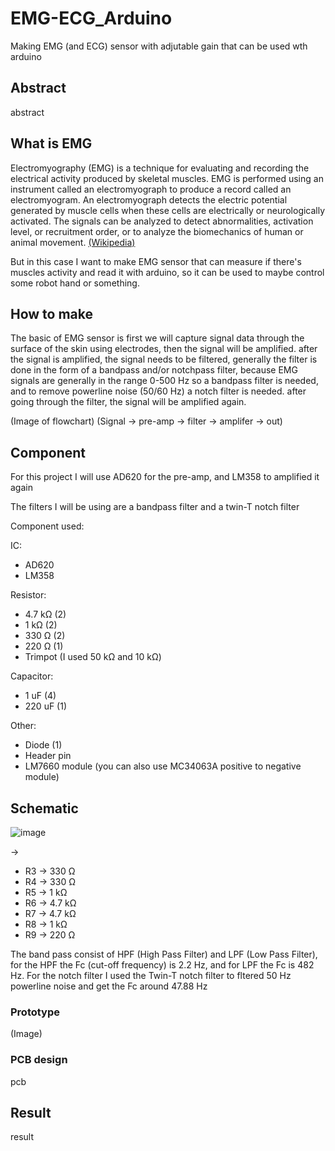 # EMG-ECG_Arduino
Making EMG (and ECG) sensor with adjutable gain that can be used wth arduino 

## Abstract

abstract

## What is EMG

Electromyography (EMG) is a technique for evaluating and recording the electrical activity produced by skeletal muscles. EMG is performed using an instrument called an electromyograph to produce a record called an electromyogram. An electromyograph detects the electric potential generated by muscle cells when these cells are electrically or neurologically activated. The signals can be analyzed to detect abnormalities, activation level, or recruitment order, or to analyze the biomechanics of human or animal movement. [(Wikipedia)](https://en.wikipedia.org/wiki/Electromyography)

But in this case I want to make EMG sensor that can measure if there's muscles activity and read it with arduino, so it can be used to maybe control some robot hand or something.

## How to make

The basic of EMG sensor is first we will capture signal data through the surface of the skin using electrodes, then the signal will be amplified. after the signal is amplified, the signal needs to be filtered, generally the filter is done in the form of a bandpass and/or notchpass filter, because EMG signals are generally in the range 0-500 Hz so a bandpass filter is needed, and to remove powerline noise (50/60 Hz) a notch filter is needed. after going through the filter, the signal will be amplified again.

(Image of flowchart) (Signal -> pre-amp -> filter -> amplifer -> out)

## Component

For this project I will use AD620 for the pre-amp, and LM358 to amplified it again

The filters I will be using are a bandpass filter and a twin-T notch filter

Component used:

IC:
- AD620
- LM358

Resistor:
- 4.7 kΩ (2)
- 1 kΩ (2)
- 330 Ω (2)
- 220 Ω (1)
- Trimpot (I used 50 kΩ and 10 kΩ)

Capacitor:
- 1 uF (4)
- 220 uF (1)

Other:
- Diode (1)
- Header pin
- LM7660 module (you can also use MC34063A positive to negative module)

## Schematic

![image](https://user-images.githubusercontent.com/105662575/230433740-66e69df7-06c8-4c78-a9b2-340de5f24794.png)

->
- R3 -> 330 Ω
- R4 -> 330 Ω
- R5 -> 1 kΩ
- R6 -> 4.7 kΩ
- R7 -> 4.7 kΩ
- R8 -> 1 kΩ
- R9 -> 220 Ω

The band pass consist of HPF (High Pass Filter) and LPF (Low Pass Filter), for the HPF the Fc (cut-off frequency) is 2.2 Hz, and for LPF the Fc is 482 Hz. For the notch filter I used the Twin-T notch filter to fltered 50 Hz powerline noise and get the Fc around 47.88 Hz

### Prototype

(Image)

### PCB design

pcb

## Result

result
